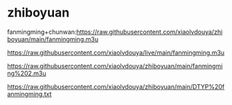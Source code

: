 # zhiboyuan
fanmingming+chunwan:https://raw.githubusercontent.com/xiaolvdouya/zhiboyuan/main/fanmingming.m3u

https://raw.githubusercontent.com/xiaolvdouya/live/main/fanmingming.m3u

https://raw.githubusercontent.com/xiaolvdouya/zhiboyuan/main/fanmingming%202.m3u

https://raw.githubusercontent.com/xiaolvdouya/zhiboyuan/main/DTYP%20fanmingming.txt

